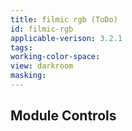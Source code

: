 ```yaml
---
title: filmic rgb (ToDo)
id: filmic-rgb
applicable-verison: 3.2.1
tags: 
working-color-space:  
view: darkroom
masking: 
---
```


## Module Controls

